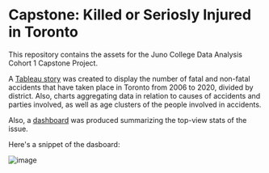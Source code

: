 # Capstone: Killed or Seriosly Injured in Toronto

This repository contains the assets for the Juno College Data Analysis Cohort 1 Capstone Project.

A [Tableau story](https://public.tableau.com/views/KilledorSeriouslyInjuredinToronto2006-2020/YearlyandMonthlyAccidents?:language=en-US&:display_count=n&:origin=viz_share_link) was created to display the number of fatal and non-fatal accidents that have taken place in Toronto from 2006 to 2020, divided by district. Also, charts aggregating data in relation to causes of accidents and parties involved, as well as age clusters of the people involved in accidents. 

Also, a [dashboard]( https://public.tableau.com/views/KilledorSeriousInjuredinToronto2006-2020/Dashboard1?:language=en-US&:display_count=n&:origin=viz_share_link) was produced summarizing the top-view stats of the issue. 

Here's a snippet of the dasboard:

![image](https://user-images.githubusercontent.com/91352151/146045932-5cb28a9f-1525-4232-ac12-23da2bfee071.png)
